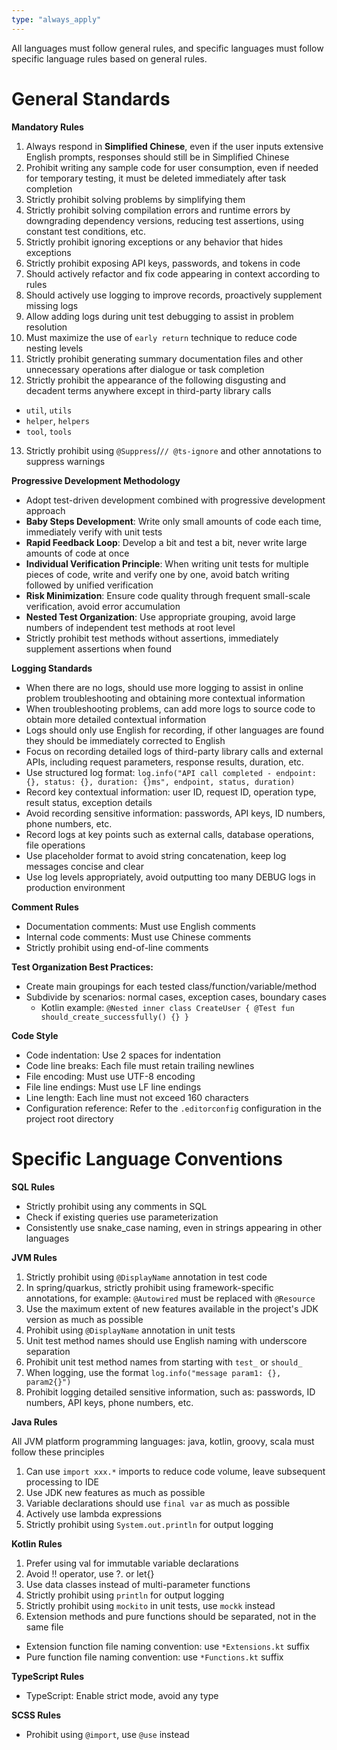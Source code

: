 ```yaml
---
type: "always_apply"
---
```


All languages must follow general rules, and specific languages must follow specific language rules based on general rules.

# General Standards

**Mandatory Rules**

1. Always respond in **Simplified Chinese**, even if the user inputs extensive English prompts, responses should still be in Simplified Chinese
2. Prohibit writing any sample code for user consumption, even if needed for temporary testing, it must be deleted immediately after task completion
3. Strictly prohibit solving problems by simplifying them
4. Strictly prohibit solving compilation errors and runtime errors by downgrading dependency versions, reducing test assertions, using constant test conditions, etc.
5. Strictly prohibit ignoring exceptions or any behavior that hides exceptions
6. Strictly prohibit exposing API keys, passwords, and tokens in code
7. Should actively refactor and fix code appearing in context according to rules
8. Should actively use logging to improve records, proactively supplement missing logs
9. Allow adding logs during unit test debugging to assist in problem resolution
10. Must maximize the use of `early return` technique to reduce code nesting levels
11. Strictly prohibit generating summary documentation files and other unnecessary operations after dialogue or task completion
12. Strictly prohibit the appearance of the following disgusting and decadent terms anywhere except in third-party library calls
+ `util`, `utils`
+ `helper`, `helpers`
+ `tool`, `tools`

13. Strictly prohibit using `@Suppress`/`// @ts-ignore` and other annotations to suppress warnings

**Progressive Development Methodology**

- Adopt test-driven development combined with progressive development approach
- **Baby Steps Development**: Write only small amounts of code each time, immediately verify with unit tests
- **Rapid Feedback Loop**: Develop a bit and test a bit, never write large amounts of code at once
- **Individual Verification Principle**: When writing unit tests for multiple pieces of code, write and verify one by one, avoid batch writing followed by unified verification
- **Risk Minimization**: Ensure code quality through frequent small-scale verification, avoid error accumulation
- **Nested Test Organization**: Use appropriate grouping, avoid large numbers of independent test methods at root level
- Strictly prohibit test methods without assertions, immediately supplement assertions when found

**Logging Standards**

- When there are no logs, should use more logging to assist in online problem troubleshooting and obtaining more contextual information
- When troubleshooting problems, can add more logs to source code to obtain more detailed contextual information
- Logs should only use English for recording, if other languages are found they should be immediately corrected to English
- Focus on recording detailed logs of third-party library calls and external APIs, including request parameters, response results, duration, etc.
- Use structured log format: `log.info("API call completed - endpoint: {}, status: {}, duration: {}ms", endpoint, status, duration)`
- Record key contextual information: user ID, request ID, operation type, result status, exception details
- Avoid recording sensitive information: passwords, API keys, ID numbers, phone numbers, etc.
- Record logs at key points such as external calls, database operations, file operations
- Use placeholder format to avoid string concatenation, keep log messages concise and clear
- Use log levels appropriately, avoid outputting too many DEBUG logs in production environment

**Comment Rules**

- Documentation comments: Must use English comments
- Internal code comments: Must use Chinese comments
- Strictly prohibit using end-of-line comments

**Test Organization Best Practices:**

- Create main groupings for each tested class/function/variable/method
- Subdivide by scenarios: normal cases, exception cases, boundary cases
  + Kotlin example: `@Nested inner class CreateUser { @Test fun should_create_successfully() {} }`

**Code Style**

- Code indentation: Use 2 spaces for indentation
- Code line breaks: Each file must retain trailing newlines
- File encoding: Must use UTF-8 encoding
- File line endings: Must use LF line endings
- Line length: Each line must not exceed 160 characters
- Configuration reference: Refer to the `.editorconfig` configuration in the project root directory

# Specific Language Conventions

**SQL Rules**

- Strictly prohibit using any comments in SQL
- Check if existing queries use parameterization
- Consistently use snake_case naming, even in strings appearing in other languages

**JVM Rules**

1. Strictly prohibit using `@DisplayName` annotation in test code
2. In spring/quarkus, strictly prohibit using framework-specific annotations, for example: `@Autowired` must be replaced with `@Resource`
3. Use the maximum extent of new features available in the project's JDK version as much as possible
4. Prohibit using `@DisplayName` annotation in unit tests
5. Unit test method names should use English naming with underscore separation
6. Prohibit unit test method names from starting with `test_` or `should_`
7. When logging, use the format `log.info("message param1: {}, param2{}")`
8. Prohibit logging detailed sensitive information, such as: passwords, ID numbers, API keys, phone numbers, etc.

**Java Rules**

All JVM platform programming languages: java, kotlin, groovy, scala must follow these principles

1. Can use `import xxx.*` imports to reduce code volume, leave subsequent processing to IDE
2. Use JDK new features as much as possible
3. Variable declarations should use `final var` as much as possible
4. Actively use lambda expressions
5. Strictly prohibit using `System.out.println` for output logging

**Kotlin Rules**

1. Prefer using val for immutable variable declarations
2. Avoid !! operator, use ?. or let{}
3. Use data classes instead of multi-parameter functions
4. Strictly prohibit using `println` for output logging
5. Strictly prohibit using `mockito` in unit tests, use `mockk` instead
6. Extension methods and pure functions should be separated, not in the same file
+ Extension function file naming convention: use `*Extensions.kt` suffix
+ Pure function file naming convention: use `*Functions.kt` suffix

**TypeScript Rules**

- TypeScript: Enable strict mode, avoid any type

**SCSS Rules**

- Prohibit using `@import`, use `@use` instead
